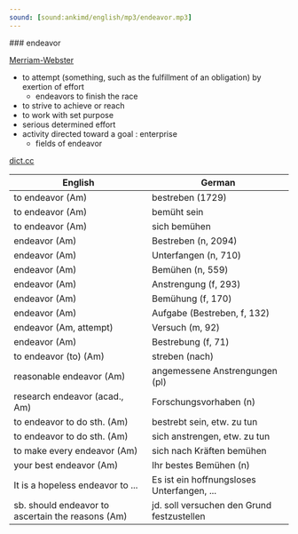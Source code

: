 ```yaml
---
sound: [sound:ankimd/english/mp3/endeavor.mp3]
---
```


\### endeavor

[Merriam-Webster](https://www.merriam-webster.com/dictionary/endeavor)

- to attempt (something, such as the fulfillment of an obligation) by exertion of effort
    - endeavors to finish the race
- to strive to achieve or reach
- to work with set purpose
- serious determined effort
- activity directed toward a goal : enterprise
    - fields of endeavor

[dict.cc](https://www.dict.cc/endeavor)

| English        | German       |
| -------------- | ------------ |
| to endeavor (Am) | bestreben (1729) |
| to endeavor (Am) | bemüht sein |
| to endeavor (Am) | sich bemühen |
| endeavor (Am) | Bestreben (n, 2094) |
| endeavor (Am) | Unterfangen (n, 710) |
| endeavor (Am) | Bemühen (n, 559) |
| endeavor (Am) | Anstrengung (f, 293) |
| endeavor (Am) | Bemühung (f, 170) |
| endeavor (Am) | Aufgabe (Bestreben, f, 132) |
| endeavor (Am, attempt) | Versuch (m, 92) |
| endeavor (Am) | Bestrebung (f, 71) |
| to endeavor (to) (Am) | streben (nach) |
| reasonable endeavor (Am) | angemessene Anstrengungen (pl) |
| research endeavor (acad., Am) | Forschungsvorhaben (n) |
| to endeavor to do sth. (Am) | bestrebt sein, etw. zu tun |
| to endeavor to do sth. (Am) | sich anstrengen, etw. zu tun |
| to make every endeavor (Am) | sich nach Kräften bemühen |
| your best endeavor (Am) | Ihr bestes Bemühen (n) |
| It is a hopeless endeavor to ... | Es ist ein hoffnungsloses Unterfangen, ... |
| sb. should endeavor to ascertain the reasons (Am) | jd. soll versuchen den Grund festzustellen |
